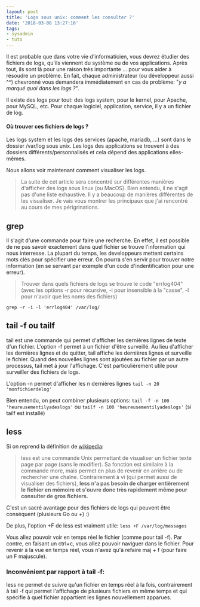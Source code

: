 ```yaml
---
layout: post
title: 'Logs sous unix: comment les consulter ?'
date: '2018-03-08 13:27:16'
tags:
- sysadmin
- tuto
---
```


Il est probable que dans votre vie d'informaticien, vous devrez étudier des fichiers de logs, qu'ils viennent du système ou de vos applications. 
Après tout, ils sont là pour une raison très importante ... pour vous aider à résoudre un problème. 
En fait, chaque administrateur (ou développeur aussi ^^) chevronné vous demandera immédiatement en cas de problème: "*y a marqué quoi dans les logs ?*".

Il existe des logs pour tout: des logs system, pour le kernel, pour Apache, pour MySQL, etc. Pour chaque logiciel, application, service, il y a un fichier de log.

#### Où trouver ces fichiers de logs ?
Les logs system et les logs des services (apache, mariadb, ...) sont dans le dossier /var/log sous unix. Les logs des applications se trouvent à des dossiers différents/personnalisés et cela dépend des applications elles-mêmes.

Nous allons voir maintenant comment visualiser les logs.
> La suite de cet article sera concentré sur différentes manières d'afficher des logs sous linux (ou MacOS). Bien entendu, il ne s'agit pas d'une liste exhaustive. Il y a beaucoup de manières différentes de les visualiser. Je vais vous montrer les principaux que j'ai rencontré au cours de mes périgrinations.

## grep
Il s'agit d'une commande pour faire une recherche. En effet, il est possible de ne pas savoir exactement dans quel fichier se trouve l'information qui nous interresse. La plupart du temps, les developpeurs mettent certains mots clés pour spécifier une erreur. On pourra s'en servir pour trouver notre information (en se servant par exemple d'un code d'indentification pour une erreur).
> Trouver dans quels fichiers de logs se trouve le code "errlog404" (avec les options -r  pour récursive, -i  pour insensible à la "casse", -l  pour n'avoir que les noms des fichiers)

`grep -r -i -l 'errlog404' /var/log/`

## tail -f ou tailf

tail est une commande qui permet d'afficher les dernières lignes de texte d'un fichier.
L'option -f permet à un fichier d'être surveillé. Au lieu d'afficher les dernières lignes et de quitter, tail affiche les dernières lignes et surveille le fichier. Quand des nouvelles lignes sont ajoutées au fichier par un autre processus, tail met à jour l'affichage. C'est particulièrement utile pour surveiller des fichiers de logs. 

L'option -n permet d'afficher les n dernières lignes
`tail -n 20 'monfichierdelog'`

Bien entendu, on peut combiner plusieurs options:
`tail -f -n 100 'heureusementilyadeslogs'`
ou
`tailf -n 100 'heureusementilyadeslogs'`
(si tailf est installé)

## less

Si on reprend la définition de [wikipedia](https://fr.wikipedia.org/wiki/Less_(Unix)):

> less est une commande Unix permettant de visualiser un fichier texte page par page (sans le modifier). Sa fonction est similaire à la commande more, mais permet en plus de revenir en arrière ou de rechercher une chaîne. Contrairement à vi (qui permet aussi de visualiser des fichiers), **less n'a pas besoin de charger entièrement le fichier en mémoire et s'ouvre donc très rapidement même pour consulter de gros fichiers.**

C'est un sacré avantage pour des fichiers de logs qui peuvent être conséquent (plusieurs Go ou +)  :)

De plus, l'option +F de less est vraiment utile:
`less +F /var/log/messages`

Vous allez pouvoir voir en temps réel le fichier (comme pour tail -f).
Par contre, en faisant un ctrl+c, vous allez pouvoir naviguer dans le fichier. Pour revenir à la vue en temps réel, vous n'avez qu'à refaire maj + f (pour faire un F majuscule).

### Inconvénient par rapport à tail -f:
less ne permet de suivre qu'un fichier en temps réel à la fois, contrairement à tail -f qui permet l'affichage de plusieurs fichiers en même temps et qui spécifie à quel fichier appartient les lignes nouvellement apparues.